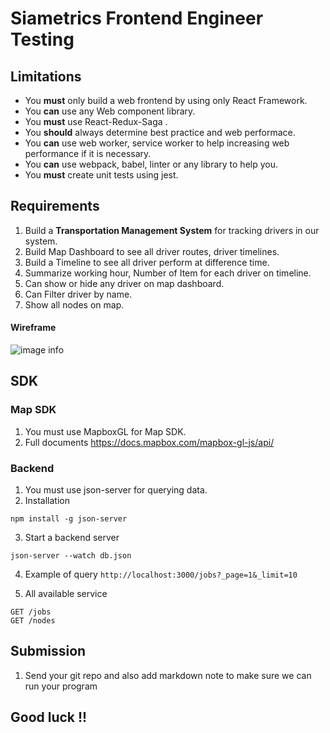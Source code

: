 # Siametrics Frontend Engineer Testing

## Limitations

- You **must** only build a web frontend by using only React Framework.
- You **can** use any Web component library.
- You **must** use React-Redux-Saga .
- You **should** always determine best practice and web performace.
- You **can** use web worker, service worker to help increasing web performance if it is necessary.
- You **can** use webpack, babel, linter or any library to help you.
- You **must** create unit tests using jest.

## Requirements

1. Build a **Transportation Management System** for tracking drivers in our system.
1. Build Map Dashboard to see all driver routes, driver timelines.
1. Build a Timeline to see all driver perform at difference time.
1. Summarize working hour, Number of Item for each driver on timeline.
1. Can show or hide any driver on map dashboard.
1. Can Filter driver by name.
1. Show all nodes on map.

#### Wireframe
![image info](./Frame.png)
## SDK

### Map SDK

1. You must use MapboxGL for Map SDK.
1. Full documents https://docs.mapbox.com/mapbox-gl-js/api/

### Backend

1. You must use json-server for querying data.
2. Installation

```
npm install -g json-server
```

3. Start a backend server

```
json-server --watch db.json
```

4. Example of query
   `http://localhost:3000/jobs?_page=1&_limit=10`

5. All available service

```
GET /jobs
GET /nodes
```

## Submission
1. Send your git repo and also add markdown note to make sure we can run your program

## Good luck !!
